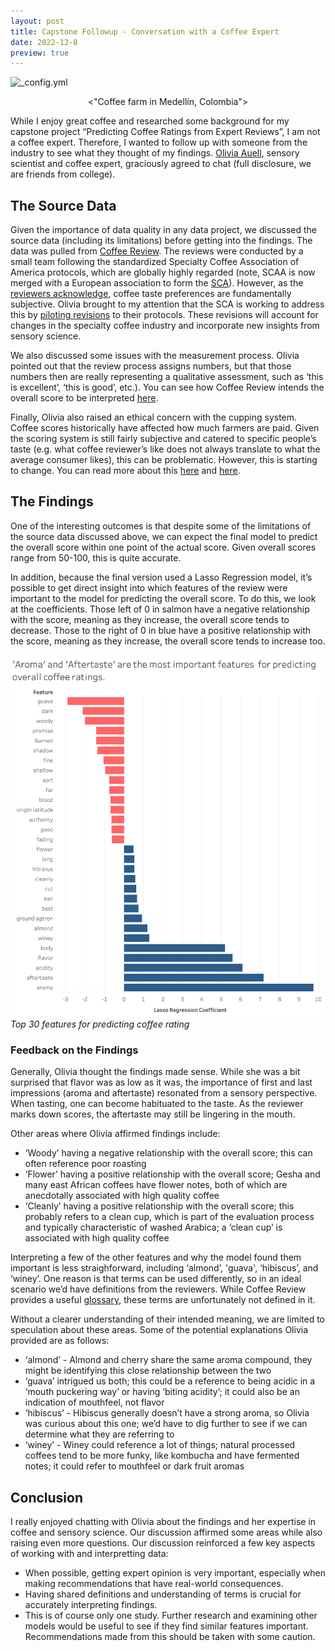 ```yaml
---
layout: post
title: Capstone Followup - Conversation with a Coffee Expert
date: 2022-12-8
preview: true
---
```


![_config.yml](/images/coffeefarm.png)
<p align="center">
    <"Coffee farm in Medellín, Colombia">
</p>

While I enjoy great coffee and researched some background for my capstone project “Predicting Coffee Ratings from Expert Reviews”, I am not a coffee expert. Therefore, I wanted to follow up with someone from the industry to see what they thought of my findings. [Olivia Auell](https://www.linkedin.com/in/oliviaauell/), sensory scientist and coffee expert, graciously agreed to chat (full disclosure, we are friends from college). 

## The Source Data

Given the importance of data quality in any data project, we discussed the source data (including its limitations) before getting into the findings. The data was pulled from [Coffee Review](https://www.coffeereview.com/). The reviews were conducted by a small team following the standardized Specialty Coffee Association of America protocols, which are globally highly regarded (note, SCAA is now merged with a European association to form the [SCA](https://sca.coffee/about)). However, as the [reviewers acknowledge](https://www.coffeereview.com/how-coffee-review-works/), coffee taste preferences are fundamentally subjective. Olivia brought to my attention that the SCA is working to address this by [piloting revisions](https://sca.coffee/sca-news/read/evolving-the-sca-cupping-protocol-and-form-an-overview-of-the-pilot-testing-process) to their protocols. These revisions will account for changes in the specialty coffee industry and incorporate new insights from sensory science. 

We also discussed some issues with the measurement process. Olivia pointed out that the review process assigns numbers, but that those numbers then are really representing a qualitative assessment, such as ‘this is excellent’, ‘this is good’, etc.). You can see how Coffee Review intends the overall score to be interpreted [here](https://www.coffeereview.com/how-coffee-review-works/).

Finally, Olivia also raised an ethical concern with the cupping system. Coffee scores historically have affected how much farmers are paid. Given the scoring system is still fairly subjective and catered to specific people’s taste (e.g. what coffee reviewer’s like does not always translate to what the average consumer likes), this can be problematic. However, this is starting to change. You can read more about this [here](https://sca.coffee/sca-news/25/issue-18/valuing-coffee-evolving-the-scas-cupping-protocol-into-a-coffee-value-assessment-system) and [here](https://static1.squarespace.com/static/584f6bbef5e23149e5522201/t/62ff6f82e076e71f661ca1c6/1660907395782/CVAS+Evolution+Report+2022.pdf).

## The Findings

One of the interesting outcomes is that despite some of the limitations of the source data discussed above, we can expect the final model to predict the overall score within one point of the actual score. Given overall scores range from 50-100, this is quite accurate. 

In addition, because the final version used a Lasso Regression model, it’s possible to get direct insight into which features of the review were important to the model for predicting the overall score. To do this, we look at the coefficients. Those left of 0 in salmon have a negative relationship with the score, meaning as they increase, the overall score tends to decrease. Those to the right of 0 in blue have a positive relationship with the score, meaning as they increase, the overall score tends to increase too. 

![_config.yml](/images/top_features_modeling.png)
*Top 30 features for predicting coffee rating*

### Feedback on the Findings

Generally, Olivia thought the findings made sense. While she was a bit surprised that flavor was as low as it was, the importance of first and last impressions (aroma and aftertaste) resonated from a sensory perspective. When tasting, one can become habituated to the taste. As the reviewer marks down scores, the aftertaste may still be lingering in the mouth.

Other areas where Olivia affirmed findings include:
* ‘Woody’ having a negative relationship with the overall score; this can often reference poor roasting
* ‘Flower’ having a positive relationship with the overall score; Gesha and many east African coffees have flower notes, both of which are anecdotally associated with high quality coffee
* ‘Cleanly’ having a positive relationship with the overall score; this probably refers to a clean cup, which is part of the evaluation process and typically characteristic of washed Arabica; a ‘clean cup’ is associated with high quality coffee

Interpreting a few of the other features and why the model found them important is less straighforward, including ‘almond’, 'guava', ‘hibiscus’, and ‘winey’. One reason is that terms can be used differently, so in an ideal scenario we’d have definitions from the reviewers. While Coffee Review provides a useful [glossary](https://www.coffeereview.com/coffee-glossary/), these terms are unfortunately not defined in it. 

Without a clearer understanding of their intended meaning, we are limited to speculation about these areas. Some of the potential explanations Olivia provided are as follows:
* ‘almond’ - Almond and cherry share the same aroma compound, they might be identifying this close relationship between the two
* ‘guava’ intrigued us both; this could be a reference to being acidic in a ‘mouth puckering way’ or having ‘biting acidity’; it could also be an indication of mouthfeel, not flavor
* ‘hibiscus’ - Hibiscus generally doesn’t have a strong aroma, so Olivia was curious about this one; we’d have to dig further to see if we can determine what they are referring to
* ‘winey’ - Winey could reference a lot of things; natural processed coffees tend to be more funky, like kombucha and have fermented notes; it could refer to mouthfeel or dark fruit aromas


## Conclusion

I really enjoyed chatting with Olivia about the findings and her expertise in coffee and sensory science. Our discussion affirmed some areas while also raising even more questions. Our discussion reinforced a few key aspects of working with and interpretting data:
* When possible, getting expert opinion is very important, especially when making recommendations that have real-world consequences. 
* Having shared definitions and understanding of terms is crucial for accurately interpreting findings. 
* This is of course only one study. Further research and examining other models would be useful to see if they find similar features important. Recommendations made from this should be taken with some caution. 

